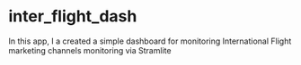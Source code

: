 # inter_flight_dash
In this app, I a created a simple dashboard for monitoring International Flight marketing channels monitoring
via Stramlite
